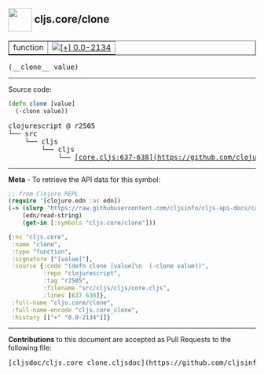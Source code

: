 ## <img width="48px" valign="middle" src="http://i.imgur.com/Hi20huC.png"> cljs.core/clone

 <table border="1">
<tr>

<td>function</td>
<td><a href="https://github.com/cljsinfo/cljs-api-docs/tree/0.0-2134"><img valign="middle" alt="[+] 0.0-2134" src="https://img.shields.io/badge/+-0.0--2134-lightgrey.svg"></a> </td>
</tr>
</table>

 <samp>
(__clone__ value)<br>
</samp>

---





Source code:

```clj
(defn clone [value]
  (-clone value))
```

 <pre>
clojurescript @ r2505
└── src
    └── cljs
        └── cljs
            └── <ins>[core.cljs:637-638](https://github.com/clojure/clojurescript/blob/r2505/src/cljs/cljs/core.cljs#L637-L638)</ins>
</pre>


---

__Meta__ - To retrieve the API data for this symbol:

```clj
;; from Clojure REPL
(require '[clojure.edn :as edn])
(-> (slurp "https://raw.githubusercontent.com/cljsinfo/cljs-api-docs/catalog/cljs-api.edn")
    (edn/read-string)
    (get-in [:symbols "cljs.core/clone"]))
```

```clj
{:ns "cljs.core",
 :name "clone",
 :type "function",
 :signature ["[value]"],
 :source {:code "(defn clone [value]\n  (-clone value))",
          :repo "clojurescript",
          :tag "r2505",
          :filename "src/cljs/cljs/core.cljs",
          :lines [637 638]},
 :full-name "cljs.core/clone",
 :full-name-encode "cljs.core_clone",
 :history [["+" "0.0-2134"]]}

```

---

__Contributions__ to this document are accepted as Pull Requests to the following file:

 <pre>
[cljsdoc/cljs.core_clone.cljsdoc](https://github.com/cljsinfo/cljs-api-docs/blob/master/cljsdoc/cljs.core_clone.cljsdoc)
</pre>

